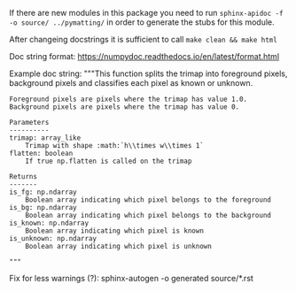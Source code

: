 If there are new modules in this package you need to run
`sphinx-apidoc -f -o source/ ../pymatting/`
in order to generate the stubs for this module.

After changeing docstrings it is sufficient to call
`make clean && make html`

Doc string format:
https://numpydoc.readthedocs.io/en/latest/format.html

Example doc string:
    """This function splits the trimap into foreground pixels, background pixels and classifies each pixel as known or unknown. 

    Foreground pixels are pixels where the trimap has value 1.0. Background pixels are pixels where the trimap has value 0.

    Parameters
    ----------
    trimap: array_like
        Trimap with shape :math:`h\\times w\\times 1`
    flatten: boolean
        If true np.flatten is called on the trimap

    Returns
    -------
    is_fg: np.ndarray
        Boolean array indicating which pixel belongs to the foreground
    is_bg: np.ndarray
        Boolean array indicating which pixel belongs to the background
    is_known: np.ndarray
        Boolean array indicating which pixel is known
    is_unknown: np.ndarray
        Boolean array indicating which pixel is unknown

    """


Fix for less warnings (?):
sphinx-autogen -o generated source/*.rst